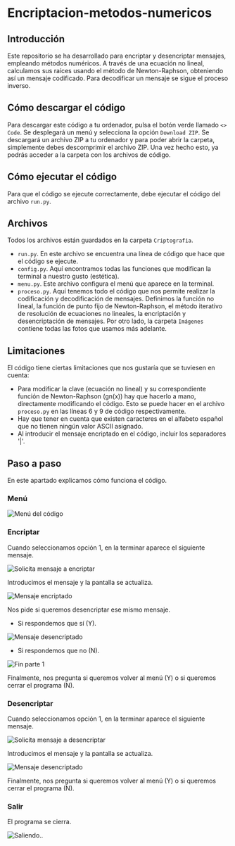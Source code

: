 # Encriptacion-metodos-numericos

## Introducción 
Este repositorio se ha desarrollado para encriptar y desencriptar mensajes, empleando métodos numéricos. A través de una ecuación no lineal, calculamos sus raíces usando el método de Newton-Raphson, obteniendo así un mensaje codificado. Para decodificar un mensaje se sigue el proceso inverso. 

## Cómo descargar el código
Para descargar este código a tu ordenador, pulsa el botón verde llamado `<> Code`. Se desplegará un menú y selecciona la opción `Download ZIP`. Se descargará un archivo ZIP a tu ordenador y para poder abrir la carpeta, simplemente debes descomprimir el archivo ZIP. Una vez hecho esto, ya podrás acceder a la carpeta con los archivos de código.

## Cómo ejecutar el código
Para que el código se ejecute correctamente, debe ejecutar el código del archivo `run.py`.

## Archivos
Todos los archivos están guardados en la carpeta `Criptografia`.
- `run.py`. En este archivo se encuentra una línea de código que hace que el código se ejecute.
- `config.py`. Aquí encontramos todas las funciones que modifican la terminal a nuestro gusto (estética).
- `menu.py`. Este archivo configura el menú que aparece en la terminal.
- `proceso.py`. Aquí tenemos todo el código que nos permite realizar la codificación y decodificación de mensajes. Definimos la función no lineal, la función de punto fijo de Newton-Raphson, el método iterativo de resolución de ecuaciones no lineales, la encriptación y desencriptación de mensajes.
Por otro lado, la carpeta `Imágenes` contiene todas las fotos que usamos más adelante.

## Limitaciones
El código tiene ciertas limitaciones que nos gustaría que se tuviesen en cuenta:
- Para modificar la clave (ecuación no lineal) y su correspondiente función de Newton-Raphson (gn(x)) hay que hacerlo a mano, directamente modificando el código. Esto se puede hacer en el archivo `proceso.py` en las líneas 6 y 9 de código respectivamente.
- Hay que tener en cuenta que existen caracteres en el alfabeto español que no tienen ningún valor ASCII asignado.
- Al introducir el mensaje encriptado en el código, incluir los separadores '|'.

## Paso a paso
En este apartado explicamos cómo funciona el código.

### Menú
![Menú del código](https://raw.githubusercontent.com/crltsnch/Encriptacion-metodos-numericos/master/Imágenes/metodos_paso1.png)

### Encriptar
Cuando seleccionamos opción 1, en la terminar aparece el siguiente mensaje.

![Solicita mensaje a encriptar](https://raw.githubusercontent.com/crltsnch/Encriptacion-metodos-numericos/master/Imágenes/1-mensaje.png)

Introducimos el mensaje y la pantalla se actualiza.

![Mensaje encriptado](https://raw.githubusercontent.com/crltsnch/Encriptacion-metodos-numericos/master/Imágenes/1-encriptado.png)

Nos pide si queremos desencriptar ese mismo mensaje.

- Si respondemos que sí (Y).

![Mensaje desencriptado](https://raw.githubusercontent.com/crltsnch/Encriptacion-metodos-numericos/master/Imágenes/1-desencriptar_Y.png)

- Si respondemos que no (N).

![Fin parte 1](https://raw.githubusercontent.com/crltsnch/Encriptacion-metodos-numericos/master/Imágenes/1-desencriptar_N.png)

Finalmente, nos pregunta si queremos volver al menú (Y) o si queremos cerrar el programa (N). 

### Desencriptar
Cuando seleccionamos opción 1, en la terminar aparece el siguiente mensaje.

![Solicita mensaje a desencriptar](https://raw.githubusercontent.com/crltsnch/Encriptacion-metodos-numericos/master/Imágenes/2-mensaje.png)

Introducimos el mensaje y la pantalla se actualiza.

![Mensaje desencriptado](https://raw.githubusercontent.com/crltsnch/Encriptacion-metodos-numericos/master/Imágenes/2-desencriptado.png)

Finalmente, nos pregunta si queremos volver al menú (Y) o si queremos cerrar el programa (N). 

### Salir
El programa se cierra.

![Saliendo..](https://raw.githubusercontent.com/crltsnch/Encriptacion-metodos-numericos/master/Imágenes/3.png)
